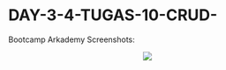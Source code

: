 # DAY-3-4-TUGAS-10-CRUD-
Bootcamp Arkademy
Screenshots:
<p align="center">
  <img src="https://github.com/Vidi005/DAY-3-4-TUGAS-10-CRUD-/Screenshots/blob/master/Tugas 10.png">
  <br>
</p>
